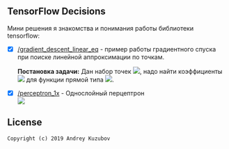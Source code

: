 ## TensorFlow Decisions
Мини решения я знакомства и понимания работы библиотеки tensorflow:    

* [X] [/gradient_descent_linear_eq](https://github.com/AndreKuzubov/TensorFlowDecisions/tree/master/gradient_descent_linear_eq) - пример работы градиентного спуска при поиске линейной аппроксимации по точкам.
    
    <b>Постановка задачи:</b> Дан набор точек <img src="https://latex.codecogs.com/svg.latex?(x,y)"/>, надо найти коэффициенты <img src="https://latex.codecogs.com/svg.latex?(k,l)" />   для функции прямой типа
    <img src="https://latex.codecogs.com/svg.latex?y=kx+l"/>.  

* [X] [/perceptron_1x](https://github.com/AndreKuzubov/TensorFlowDecisions/tree/master/perceptron_1x) - Однослойный перцептрон  
    <img src="https://latex.codecogs.com/svg.latex?Y=f(\sum{XW}+L)"/>

 ## License
```
Copyright (c) 2019 Andrey Kuzubov
```
